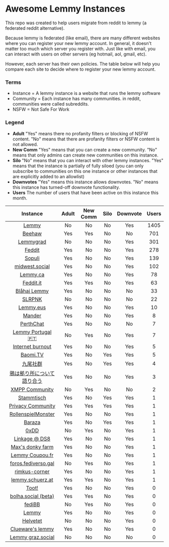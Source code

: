 
# Awesome Lemmy Instances

This repo was created to help users migrate from reddit to lemmy (a federated reddit alternative).

Because lemmy is federated (like email), there are many different websites where you can register your new lemmy account. In general, it doesn't matter too much which server you register with. Just like with email, you can interact with users on other servers (eg hotmail, aol, gmail, etc).

However, each server has their own policies. The table below will help you compare each site to decide where to register your new lemmy account.

### Terms

 * Instance = A lemmy instance is a website that runs the lemmy software
 * Community = Each instance has many communities. in reddit, communities were called subreddits.
 * NSFW = Not Safe For Work

### Legend

 * **Adult** "Yes" means there no profanity filters or blocking of NSFW content. "No" means that there are profanity filters or NSFW content is not allowed.
 * **New Comm** "Yes" means that you can create a new community. "No" means that only admins can create new communities on this instance.
 * **Silo** "No" means that you can interact with other lemmy instances. "Yes" means that the instance is partially of fully siloed (you can only subscribe to communities on this one instance or other instances that are explicitly added to an allowlist)
 * **Downvotes** "Yes" means this instance allows downvotes. "No" means this instance has turned-off downvote functionality.
 * **Users** The number of users that have been active on this instance this month.

| Instance | Adult | New Comm | Silo | Downvote | Users | 
| :---: | :---: | :---: | :---: | :---: | :---: | 
| [Lemmy](lemmy.ml) | No | No | No | Yes | 1405 |
| [Beehaw](beehaw.org) | Yes | Yes | No | No | 701 |
| [Lemmygrad](lemmygrad.ml) | No | No | No | Yes | 301 |
| [Feddit](feddit.de) | Yes | No | No | Yes | 278 |
| [Sopuli](sopuli.xyz) | Yes | No | No | Yes | 139 |
| [midwest.social](midwest.social) | Yes | No | No | Yes | 102 |
| [Lemmy.ca](lemmy.ca) | Yes | No | No | Yes | 78 |
| [Feddit.it](feddit.it) | Yes | Yes | No | Yes | 63 |
| [Blåhaj Lemmy](lemmy.blahaj.zone) | Yes | No | No | No | 33 |
| [SLRPNK](slrpnk.net) | No | No | No | No | 22 |
| [Lemmy.eus](lemmy.eus) | Yes | No | No | Yes | 10 |
| [Mander](mander.xyz) | Yes | No | No | Yes | 8 |
| [PerthChat](lemmy.perthchat.org) | Yes | No | No | No | 7 |
| [Lemmy Portugal 🇵🇹](lemmy.pt) | No | Yes | No | Yes | 7 |
| [Internet burnout](group.lt) | Yes | No | No | Yes | 5 |
| [Baomi.TV](baomi.tv) | Yes | No | Yes | Yes | 5 |
| [九尾社群](bbs.9tail.net) | Yes | No | Yes | Yes | 4 |
| [鴉は拠り所について語り合う](lm.korako.me) | Yes | No | No | Yes | 3 |
| [XMPP Community](community.xmpp.net) | No | Yes | No | No | 2 |
| [Stammtisch](stammtisch.hallertau.social) | Yes | No | Yes | Yes | 1 |
| [Privacy Community](community.nicfab.it) | Yes | Yes | Yes | Yes | 1 |
| [RollenspielMonster](lemmy.rollenspiel.monster) | Yes | No | No | Yes | 1 |
| [Baraza](baraza.africa) | Yes | No | Yes | Yes | 1 |
| [0xDD](0xdd.org.ru) | No | Yes | No | Yes | 1 |
| [Linkage @ DS8](linkage.ds8.zone) | Yes | No | No | Yes | 1 |
| [Max's donky farm](donky.social) | Yes | No | No | Yes | 1 |
| [Lemmy Coupou.fr](lemmy.coupou.fr) | Yes | No | No | Yes | 1 |
| [foros.fediverso.gal](foros.fediverso.gal) | No | Yes | No | Yes | 1 |
| [rimkus-corner](lemmy.rimkus.it) | Yes | No | No | Yes | 1 |
| [lemmy.schuerz.at](lemmy.schuerz.at) | Yes | Yes | No | Yes | 1 |
| [Toot!](lemmy.toot.pt) | Yes | No | No | Yes | 0 |
| [bolha.social (beta)](bolha.social) | Yes | Yes | No | Yes | 0 |
| [fediBB](fedibb.ml) | No | Yes | No | Yes | 0 |
| [Lemmy](lemmy.services.coupou.fr) | Yes | No | No | Yes | 0 |
| [Helvetet](lemmy.helvetet.eu) | No | No | No | Yes | 0 |
| [Clueware's lemmy](lemmy.clueware.org) | Yes | No | No | Yes | 0 |
| [Lemmy graz.social](lemmy.graz.social) | No | No | No | No | 0 |
